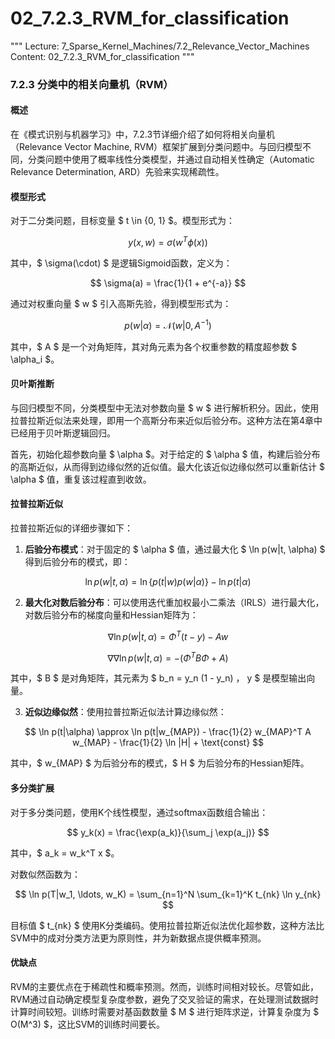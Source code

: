 # 02_7.2.3_RVM_for_classification

"""
Lecture: 7_Sparse_Kernel_Machines/7.2_Relevance_Vector_Machines
Content: 02_7.2.3_RVM_for_classification
"""

### 7.2.3 分类中的相关向量机（RVM）

#### 概述
在《模式识别与机器学习》中，7.2.3节详细介绍了如何将相关向量机（Relevance Vector Machine, RVM）框架扩展到分类问题中。与回归模型不同，分类问题中使用了概率线性分类模型，并通过自动相关性确定（Automatic Relevance Determination, ARD）先验来实现稀疏性。

#### 模型形式
对于二分类问题，目标变量 $ t \in \{0, 1\} $。模型形式为：

$$ y(x, w) = \sigma(w^T \phi(x)) $$

其中，$ \sigma(\cdot) $ 是逻辑Sigmoid函数，定义为：

$$ \sigma(a) = \frac{1}{1 + e^{-a}} $$

通过对权重向量 $ w $ 引入高斯先验，得到模型形式为：

$$ p(w | \alpha) = \mathcal{N}(w | 0, A^{-1}) $$

其中，$ A $ 是一个对角矩阵，其对角元素为各个权重参数的精度超参数 $ \alpha_i $。

#### 贝叶斯推断
与回归模型不同，分类模型中无法对参数向量 $ w $ 进行解析积分。因此，使用拉普拉斯近似法来处理，即用一个高斯分布来近似后验分布。这种方法在第4章中已经用于贝叶斯逻辑回归。

首先，初始化超参数向量 $ \alpha $。对于给定的 $ \alpha $ 值，构建后验分布的高斯近似，从而得到边缘似然的近似值。最大化该近似边缘似然可以重新估计 $ \alpha $ 值，重复该过程直到收敛。

#### 拉普拉斯近似
拉普拉斯近似的详细步骤如下：

1. **后验分布模式**：对于固定的 $ \alpha $ 值，通过最大化 $ \ln p(w|t, \alpha) $ 得到后验分布的模式，即：

$$ \ln p(w|t, \alpha) = \ln \{p(t|w)p(w|\alpha)\} - \ln p(t|\alpha) $$

2. **最大化对数后验分布**：可以使用迭代重加权最小二乘法（IRLS）进行最大化，对数后验分布的梯度向量和Hessian矩阵为：

$$ \nabla \ln p(w|t, \alpha) = \Phi^T(t - y) - Aw $$

$$ \nabla \nabla \ln p(w|t, \alpha) = -(\Phi^T B \Phi + A) $$

其中，$ B $ 是对角矩阵，其元素为 $ b_n = y_n (1 - y_n) $，$ y $ 是模型输出向量。

3. **近似边缘似然**：使用拉普拉斯近似法计算边缘似然：

$$ \ln p(t|\alpha) \approx \ln p(t|w_{MAP}) - \frac{1}{2} w_{MAP}^T A w_{MAP} - \frac{1}{2} \ln |H| + \text{const} $$

其中，$ w_{MAP} $ 为后验分布的模式，$ H $ 为后验分布的Hessian矩阵。

#### 多分类扩展
对于多分类问题，使用K个线性模型，通过softmax函数组合输出：

$$ y_k(x) = \frac{\exp(a_k)}{\sum_j \exp(a_j)} $$

其中，$ a_k = w_k^T x $。

对数似然函数为：

$$ \ln p(T|w_1, \ldots, w_K) = \sum_{n=1}^N \sum_{k=1}^K t_{nk} \ln y_{nk} $$

目标值 $ t_{nk} $ 使用K分类编码。使用拉普拉斯近似法优化超参数，这种方法比SVM中的成对分类方法更为原则性，并为新数据点提供概率预测。

#### 优缺点
RVM的主要优点在于稀疏性和概率预测。然而，训练时间相对较长。尽管如此，RVM通过自动确定模型复杂度参数，避免了交叉验证的需求，在处理测试数据时计算时间较短。训练时需要对基函数数量 $ M $ 进行矩阵求逆，计算复杂度为 $ O(M^3) $，这比SVM的训练时间要长。
